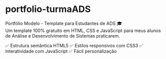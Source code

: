 # portfolio-turmaADS
Portfólio Modelo - Template para Estudantes de ADS 🎓  
Um template 100% gratuito em HTML, CSS e JavaScript para meus alunos de Análise e Desenvolvimento de Sistemas praticarem. 

✅ Estrutura semântica HTML5 
✅ Estilos responsivos com CSS3 
✅ Interatividade com JavaScript 
✅ Fácil personalização
